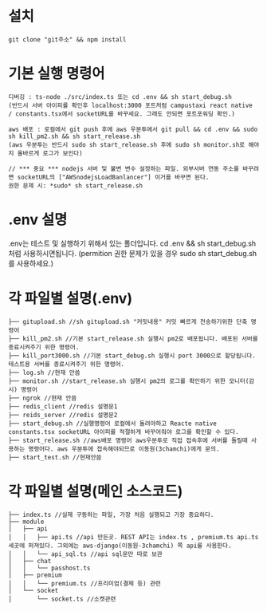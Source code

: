 # 설치
	git clone "git주소" && npm install
# 기본 실행 명령어
	디버깅 : ts-node ./src/index.ts 또는 cd .env && sh start_debug.sh
	(반드시 서버 아이피를 확인후 localhost:3000 포트처럼 campustaxi react native / constants.tsx에서 socketURL를 바꾸세요. 그래도 안되면 포트포워딩 확인.)
	
	aws 배포 : 로컬에서 git push 후에 aws 우분투에서 git pull && cd .env && sudo sh kill_pm2.sh && sh start_release.sh 
	(aws 우분투는 반드시 sudo sh start_release.sh 후에 sudo sh monitor.sh로 해야지 올바르게 로그가 보인다)

	// *** 중요 *** nodejs 서버 및 불변 변수 설정하는 파일. 외부서버 연동 주소를 바꾸려면 socketURL의 ["AWSnodejsLoadBanlancer"] 이거를 바꾸면 된다.
	권한 문제 시: *sudo* sh start_release.sh 
# .env 설명
.env는 테스트 및 실행하기 위해서 있는 폴더입니다.
cd .env && sh start_debug.sh 처럼 사용하시면됩니다.
(permition 권한 문제가 있을 경우 sudo sh start_debug.sh를 사용하세요.)

# 각 파일별 설명(.env)
```
├── gitupload.sh //sh gitupload.sh "커밋내용" 커밋 빠르게 전송하기위한 단축 명령어
├── kill_pm2.sh //기본 start_release.sh 실행시 pm2로 배포됩니다. 배포된 서버를 종료시켜주기 위한 명령어.
├── kill_port3000.sh //기본 start_debug.sh 실행시 port 3000으로 할당됩니다. 테스트용 서버를 종료시켜주기 위한 명령어.
├── log.sh //현재 안씀
├── monitor.sh //start_release.sh 실행시 pm2의 로그를 확인하기 위한 모니터(감시) 명령어
├── ngrok //현재 안씀
├── redis_client //redis 설명문1
├── reids_server //redis 설명문2
├── start_debug.sh //실행명령어 로컬에서 돌려야하고 Reacte native constants.tsx socketURL 아이피를 적절하게 바꾸어줘야 로그를 확인할 수 있다.
├── start_release.sh //aws배포 명령어 aws우분투로 직접 접속후에 서버를 돌릴때 사용하는 명령어다. aws 우분투에 접속해야되므로 이동원(3chamchi)에게 문의.
├── start_test.sh //현재안씀
```

# 각 파일별 설명(메인 소스코드)
```
├── index.ts //실제 구동하는 파일, 가장 처음 실행되고 가장 중요하다.
├── module
│   ├── api
│   │   ├── api.ts //api 만든곳. REST API는 index.ts , premium.ts api.ts 세곳에 퍼져있다. 그외에는 aws-django(이동원-3chamchi) 쪽 api를 사용한다.
│   │   └── api_sql.ts //api sql문만 따로 보관
│   ├── chat
│   │   └── passhost.ts
│   ├── premium
│   │   └── premium.ts //프리미엄(결제 등) 관련
│   └── socket
│       └── socket.ts //소켓관련
```
